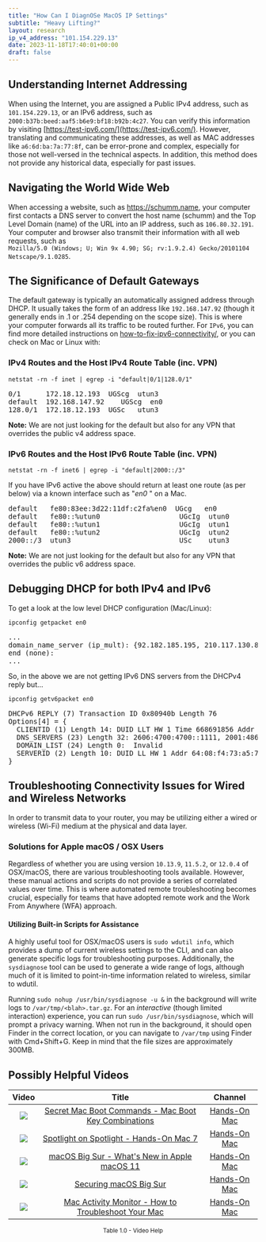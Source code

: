 ```yaml
---
title: "How Can I DiagnOSe MacOS IP Settings"
subtitle: "Heavy Lifting?"
layout: research
ip_v4_address: "101.154.229.13"
date: 2023-11-18T17:40:01+00:00
draft: false
---
```


## Understanding Internet Addressing

When using the Internet, you are assigned a Public IPv4 address, such as ```101.154.229.13```, or an IPv6 address, such as ```2000:b37b:beed:aaf5:b6e9:bf18:b92b:4c27```. You can verify this information by visiting [https://test-ipv6.com/](https://test-ipv6.com/). However, translating and communicating these addresses, as well as MAC addresses like ```a6:6d:ba:7a:77:8f```, can be error-prone and complex, especially for those not well-versed in the technical aspects. In addition, this method does not provide any historical data, especially for past issues.
## Navigating the World Wide Web
When accessing a website, such as https://schumm.name, your computer first contacts a DNS server to convert the host name (schumm) and the Top Level Domain (name) of the URL into an IP address, such as ```106.80.32.191```. Your computer and browser also transmit their information with all web requests, such as <br>```Mozilla/5.0 (Windows; U; Win 9x 4.90; SG; rv:1.9.2.4) Gecko/20101104 Netscape/9.1.0285```.
## The Significance of Default Gateways
The default gateway is typically an automatically assigned address through DHCP. It usually takes the form of an address like ```192.168.147.92``` (though it generally ends in .1 or .254 depending on the scope size). This is where your computer forwards all its traffic to be routed further. For ```IPv6```, you can find more detailed instructions on [how-to-fix-ipv6-connectivity/](/blog/how-to-fix-ipv6-connectivity/), or you can check on Mac or Linux with: <br>
### IPv4 Routes and the Host IPv4 Route Table (inc. VPN)
```netstat -rn -f inet | egrep -i "default|0/1|128.0/1"```

<pre>
0/1      172.18.12.193  UGScg  utun3
default  192.168.147.92    UGScg  en0
128.0/1  172.18.12.193  UGSc   utun3</pre>

**Note:** We are not just looking for the default but also for any VPN that overrides the public v4 address space.

### IPv6 Routes and the Host IPv6 Route Table (inc. VPN)
```netstat -rn -f inet6 | egrep -i "default|2000::/3"```

If you have IPv6 active the above should return at least one route (as per below) via a known interface such as "_en0_ " on a Mac. 

<pre>
default   fe80:83ee:3d22:11df:c2fa%en0  UGcg   en0
default   fe80::%utun0                   UGcIg  utun0
default   fe80::%utun1                   UGcIg  utun1
default   fe80::%utun2                   UGcIg  utun2
2000::/3  utun3                          USc    utun3</pre>

**Note:** We are not just looking for the default but also for any VPN that overrides the public v6 address space.
<br>

## Debugging DHCP for both IPv4 and IPv6

To get a look at the low level DHCP configuration (Mac/Linux): 

```ipconfig getpacket en0```

<pre>
...
domain_name_server (ip_mult): {92.182.185.195, 210.117.130.80}
end (none):
...</pre>

So, in the above we are not getting IPv6 DNS servers from the DHCPv4 reply but...

```ipconfig getv6packet en0```

<pre>
DHCPv6 REPLY (7) Transaction ID 0x80940b Length 76
Options[4] = {
  CLIENTID (1) Length 14: DUID LLT HW 1 Time 668691856 Addr a6:6d:ba:7a:77:8f
  DNS_SERVERS (23) Length 32: 2606:4700:4700::1111, 2001:4860:4860::8844
  DOMAIN_LIST (24) Length 0:  Invalid
  SERVERID (2) Length 10: DUID LL HW 1 Addr 64:08:f4:73:a5:71
}</pre>




## Troubleshooting Connectivity Issues for Wired and Wireless Networks
In order to transmit data to your router, you may be utilizing either a wired or wireless (Wi-Fi) medium at the physical and data layer.
### Solutions for Apple macOS / OSX Users
Regardless of whether you are using version ```10.13.9```, ```11.5.2```, or ```12.0.4``` of OSX/macOS, there are various troubleshooting tools available. However, these manual actions and scripts do not provide a series of correlated values over time. This is where automated remote troubleshooting becomes crucial, especially for teams that have adopted remote work and the Work From Anywhere (WFA) approach.
#### Utilizing Built-in Scripts for Assistance
A highly useful tool for OSX/macOS users is ```sudo wdutil info```, which provides a dump of current wireless settings to the CLI, and can also generate specific logs for troubleshooting purposes. Additionally, the ```sysdiagnose``` tool can be used to generate a wide range of logs, although much of it is limited to point-in-time information related to wireless, similar to wdutil.

Running ```sudo nohup /usr/bin/sysdiagnose -u &``` in the background will write logs to ```/var/tmp/<blah>.tar.gz```. For an *interactive* (though limited interaction) experience, you can run ```sudo /usr/bin/sysdiagnose```, which will prompt a privacy warning. When not run in the background, it should open Finder in the correct location, or you can navigate to ```/var/tmp``` using Finder with Cmd+Shift+G. Keep in mind that the file sizes are approximately 300MB.
## Possibly Helpful Videos

<link href="/plugins/lity/css/lity.min.css" rel="stylesheet">
<script src="/plugins/lity/js/lity.min.js"></script>
<div class="table1-start"></div>

|Video | Title | Channel |
| :---: | :---: | :---: |
|<a href="https://www.youtube.com/watch?v=VwNYWAxHCgM" data-lity><img src="https://i.ytimg.com/vi/VwNYWAxHCgM/default.jpg" class="img-fluid"></a>|<a href="https://www.youtube.com/watch?v=VwNYWAxHCgM" data-lity>Secret Mac Boot Commands - Mac Boot Key Combinations</a>|<a target="_blank" href="https://www.youtube.com/channel/UCg43DP8MdHVcl4rFK_delBg" >Hands-On Mac</a>|
|<a href="https://www.youtube.com/watch?v=RslZ4W1EPqk" data-lity><img src="https://i.ytimg.com/vi/RslZ4W1EPqk/default.jpg" class="img-fluid"></a>|<a href="https://www.youtube.com/watch?v=RslZ4W1EPqk" data-lity>Spotlight on Spotlight - Hands-On Mac 7</a>|<a target="_blank" href="https://www.youtube.com/channel/UCg43DP8MdHVcl4rFK_delBg" >Hands-On Mac</a>|
|<a href="https://www.youtube.com/watch?v=JMKi6o9kaZI" data-lity><img src="https://i.ytimg.com/vi/JMKi6o9kaZI/default.jpg" class="img-fluid"></a>|<a href="https://www.youtube.com/watch?v=JMKi6o9kaZI" data-lity>macOS Big Sur - What&#39;s New in Apple macOS 11</a>|<a target="_blank" href="https://www.youtube.com/channel/UCg43DP8MdHVcl4rFK_delBg" >Hands-On Mac</a>|
|<a href="https://www.youtube.com/watch?v=7KdhJimuhNw" data-lity><img src="https://i.ytimg.com/vi/7KdhJimuhNw/default.jpg" class="img-fluid"></a>|<a href="https://www.youtube.com/watch?v=7KdhJimuhNw" data-lity>Securing macOS Big Sur</a>|<a target="_blank" href="https://www.youtube.com/channel/UCg43DP8MdHVcl4rFK_delBg" >Hands-On Mac</a>|
|<a href="https://www.youtube.com/watch?v=TWzWd_DiaJ0" data-lity><img src="https://i.ytimg.com/vi/TWzWd_DiaJ0/default.jpg" class="img-fluid"></a>|<a href="https://www.youtube.com/watch?v=TWzWd_DiaJ0" data-lity>Mac Activity Monitor - How to Troubleshoot Your Mac</a>|<a target="_blank" href="https://www.youtube.com/channel/UCg43DP8MdHVcl4rFK_delBg" >Hands-On Mac</a>|

<center><small>Table 1.0 - Video Help</small></center>
 <br>
<div class="table1-end"></div>
<script type="text/javascript">
(function() {
    $('div.table1-start').nextUntil('div.table1-end', 'table').addClass('table thead-dark table-striped table-responsive rounded').attr('id', 't1');
    $('#t1').find('thead').addClass('thead-dark');
})();
</script>

